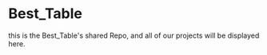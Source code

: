 # Best_Table

this is the Best_Table's shared Repo, and all of our projects will be displayed here.
